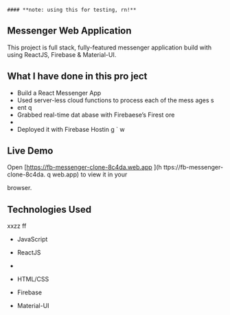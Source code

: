     #### **note: using this for testing, rn!**

## Messenger Web Application 

This project is full stack, fully-featured messenger application build with using ReactJS, Firebase & Material-UI.

                 
## What I have done in this pro ject            
                  
                
- Build a React Messenger App                   
- Used server-less cloud functions to process each of the mess  ages s      
- ent           q           
- Grabbed real-time dat abase        with   Firebaese’s Firest  ore             
-         
- Deployed it with Firebase Hostin    g                                        `      w
                                                          
## Live Demo                                                                                                                                                                                                
Open [https://fb-messenger-clone-8c4da.web.app  ](h ttps://fb-messenger-clone-8c4da. q
web.app) to view it in your       

browser.                                       
                                    
## Technologies Used              
xxzz      ff
- JavaScript                                              
- ReactJS                               
-               



- HTML/CSS
- Firebase
- Material-UI   



      

